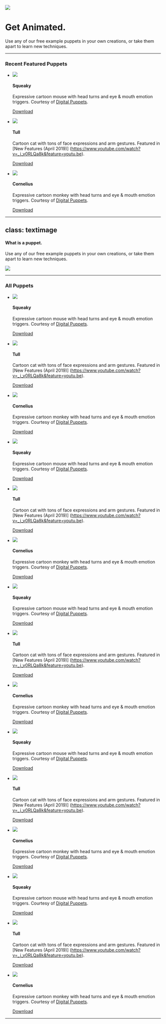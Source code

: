 ![](hero.png "")

# Get Animated.
Use any of our free example puppets in your own creations, or take them apart to learn new techniques.

---

### Recent Featured Puppets

- ![](imgs/squeaky.jpg "")
  #### Squeaky
  Expressive cartoon mouse with head turns and eye & mouth emotion triggers. Courtesy of [Digital Puppets](https://digitalpuppets.co.uk/).

  [Download](https://shared-assets.adobe.com/link/ff21b982-1117-4133-5c18-bcfed4f61223)

- ![](imgs/tull.jpg "")
  #### Tull
  Cartoon cat with tons of face expressions and arm gestures. Featured in [New Features (April 2019)] (https://www.youtube.com/watch?v=_j_v0RLQa8k&feature=youtu.be).

  [Download](https://shared-assets.adobe.com/link/7a52451d-004b-4222-6681-d85a1db19d0f)

- ![](imgs/cornelius.jpg "")
  #### Cornelius
  Expressive cartoon monkey with head turns and eye & mouth emotion triggers. Courtesy of [Digital Puppets](https://digitalpuppets.co.uk/).

  [Download](https://shared-assets.adobe.com/link/ec760910-0f77-432b-7251-30600a749758)


---
class: textimage    
---

#### What is a puppet.
Use any of our free example puppets in your own creations, or take them apart to learn new techniques.

![](imgs/whatisapuppet.png "")


---


### All Puppets

- ![](imgs/squeaky.jpg "")
  #### Squeaky
  Expressive cartoon mouse with head turns and eye & mouth emotion triggers. Courtesy of [Digital Puppets](https://digitalpuppets.co.uk/).

  [Download](https://shared-assets.adobe.com/link/ff21b982-1117-4133-5c18-bcfed4f61223)

- ![](imgs/tull.jpg "")
  #### Tull
  Cartoon cat with tons of face expressions and arm gestures. Featured in [New Features (April 2019)] (https://www.youtube.com/watch?v=_j_v0RLQa8k&feature=youtu.be).

  [Download](https://shared-assets.adobe.com/link/7a52451d-004b-4222-6681-d85a1db19d0f)

- ![](imgs/cornelius.jpg "")
  #### Cornelius
  Expressive cartoon monkey with head turns and eye & mouth emotion triggers. Courtesy of [Digital Puppets](https://digitalpuppets.co.uk/).

  [Download](https://shared-assets.adobe.com/link/ec760910-0f77-432b-7251-30600a749758)

- ![](imgs/squeaky.jpg "")
  #### Squeaky
  Expressive cartoon mouse with head turns and eye & mouth emotion triggers. Courtesy of [Digital Puppets](https://digitalpuppets.co.uk/).

  [Download](https://shared-assets.adobe.com/link/ff21b982-1117-4133-5c18-bcfed4f61223)

- ![](imgs/tull.jpg "")
  #### Tull
  Cartoon cat with tons of face expressions and arm gestures. Featured in [New Features (April 2019)] (https://www.youtube.com/watch?v=_j_v0RLQa8k&feature=youtu.be).

  [Download](https://shared-assets.adobe.com/link/7a52451d-004b-4222-6681-d85a1db19d0f)

- ![](imgs/cornelius.jpg "")
  #### Cornelius
  Expressive cartoon monkey with head turns and eye & mouth emotion triggers. Courtesy of [Digital Puppets](https://digitalpuppets.co.uk/).

  [Download](https://shared-assets.adobe.com/link/ec760910-0f77-432b-7251-30600a749758)

- ![](imgs/squeaky.jpg "")
  #### Squeaky
  Expressive cartoon mouse with head turns and eye & mouth emotion triggers. Courtesy of [Digital Puppets](https://digitalpuppets.co.uk/).

  [Download](https://shared-assets.adobe.com/link/ff21b982-1117-4133-5c18-bcfed4f61223)

- ![](imgs/tull.jpg "")
  #### Tull
  Cartoon cat with tons of face expressions and arm gestures. Featured in [New Features (April 2019)] (https://www.youtube.com/watch?v=_j_v0RLQa8k&feature=youtu.be).

  [Download](https://shared-assets.adobe.com/link/7a52451d-004b-4222-6681-d85a1db19d0f)

- ![](imgs/cornelius.jpg "")
  #### Cornelius
  Expressive cartoon monkey with head turns and eye & mouth emotion triggers. Courtesy of [Digital Puppets](https://digitalpuppets.co.uk/).

  [Download](https://shared-assets.adobe.com/link/ec760910-0f77-432b-7251-30600a749758)

- ![](imgs/squeaky.jpg "")
  #### Squeaky
  Expressive cartoon mouse with head turns and eye & mouth emotion triggers. Courtesy of [Digital Puppets](https://digitalpuppets.co.uk/).

  [Download](https://shared-assets.adobe.com/link/ff21b982-1117-4133-5c18-bcfed4f61223)

- ![](imgs/tull.jpg "")
  #### Tull
  Cartoon cat with tons of face expressions and arm gestures. Featured in [New Features (April 2019)] (https://www.youtube.com/watch?v=_j_v0RLQa8k&feature=youtu.be).

  [Download](https://shared-assets.adobe.com/link/7a52451d-004b-4222-6681-d85a1db19d0f)

- ![](imgs/cornelius.jpg "")
  #### Cornelius
  Expressive cartoon monkey with head turns and eye & mouth emotion triggers. Courtesy of [Digital Puppets](https://digitalpuppets.co.uk/).

  [Download](https://shared-assets.adobe.com/link/ec760910-0f77-432b-7251-30600a749758)

- ![](imgs/squeaky.jpg "")
  #### Squeaky
  Expressive cartoon mouse with head turns and eye & mouth emotion triggers. Courtesy of [Digital Puppets](https://digitalpuppets.co.uk/).

  [Download](https://shared-assets.adobe.com/link/ff21b982-1117-4133-5c18-bcfed4f61223)

- ![](imgs/tull.jpg "")
  #### Tull
  Cartoon cat with tons of face expressions and arm gestures. Featured in [New Features (April 2019)] (https://www.youtube.com/watch?v=_j_v0RLQa8k&feature=youtu.be).

  [Download](https://shared-assets.adobe.com/link/7a52451d-004b-4222-6681-d85a1db19d0f)

- ![](imgs/cornelius.jpg "")
  #### Cornelius
  Expressive cartoon monkey with head turns and eye & mouth emotion triggers. Courtesy of [Digital Puppets](https://digitalpuppets.co.uk/).

  [Download](https://shared-assets.adobe.com/link/ec760910-0f77-432b-7251-30600a749758)


---


